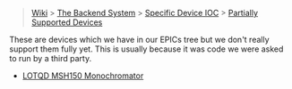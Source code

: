 > [Wiki](Home) > [The Backend System](The-Backend-System) > [Specific Device IOC](Specific-Device-IOC) > [Partially Supported Devices](Partially-Supported-Devices)

These are devices which we have in our EPICs tree but we don't really support them fully yet. This is usually because it was code we were asked to run by a third party.

- [LOTQD MSH150 Monochromator](LOTQD-MSH150-Monochromator)
